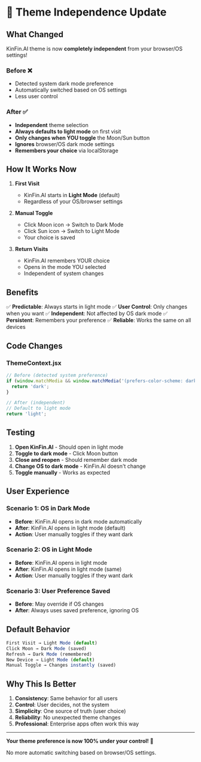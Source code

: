 # 🎨 Theme Independence Update

## What Changed

KinFin.AI theme is now **completely independent** from your browser/OS settings!

### Before ❌
- Detected system dark mode preference
- Automatically switched based on OS settings
- Less user control

### After ✅
- **Independent** theme selection
- **Always defaults to light mode** on first visit
- **Only changes when YOU toggle** the Moon/Sun button
- **Ignores** browser/OS dark mode settings
- **Remembers your choice** via localStorage

## How It Works Now

1. **First Visit**
   - KinFin.AI starts in **Light Mode** (default)
   - Regardless of your OS/browser settings

2. **Manual Toggle**
   - Click Moon icon → Switch to Dark Mode
   - Click Sun icon → Switch to Light Mode
   - Your choice is saved

3. **Return Visits**
   - KinFin.AI remembers YOUR choice
   - Opens in the mode YOU selected
   - Independent of system changes

## Benefits

✅ **Predictable**: Always starts in light mode
✅ **User Control**: Only changes when you want
✅ **Independent**: Not affected by OS dark mode
✅ **Persistent**: Remembers your preference
✅ **Reliable**: Works the same on all devices

## Code Changes

### ThemeContext.jsx
```javascript
// Before (detected system preference)
if (window.matchMedia && window.matchMedia('(prefers-color-scheme: dark)').matches) {
  return 'dark';
}

// After (independent)
// Default to light mode
return 'light';
```

## Testing

1. **Open KinFin.AI** - Should open in light mode
2. **Toggle to dark mode** - Click Moon button
3. **Close and reopen** - Should remember dark mode
4. **Change OS to dark mode** - KinFin.AI doesn't change
5. **Toggle manually** - Works as expected

## User Experience

### Scenario 1: OS in Dark Mode
- **Before**: KinFin.AI opens in dark mode automatically
- **After**: KinFin.AI opens in light mode (default)
- **Action**: User manually toggles if they want dark

### Scenario 2: OS in Light Mode
- **Before**: KinFin.AI opens in light mode
- **After**: KinFin.AI opens in light mode (same)
- **Action**: User manually toggles if they want dark

### Scenario 3: User Preference Saved
- **Before**: May override if OS changes
- **After**: Always uses saved preference, ignoring OS

## Default Behavior

```javascript
First Visit → Light Mode (default)
Click Moon → Dark Mode (saved)
Refresh → Dark Mode (remembered)
New Device → Light Mode (default)
Manual Toggle → Changes instantly (saved)
```

## Why This Is Better

1. **Consistency**: Same behavior for all users
2. **Control**: User decides, not the system
3. **Simplicity**: One source of truth (user choice)
4. **Reliability**: No unexpected theme changes
5. **Professional**: Enterprise apps often work this way

---

**Your theme preference is now 100% under your control! 🎨**

No more automatic switching based on browser/OS settings.







